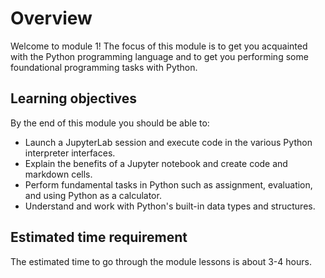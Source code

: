 # Overview

Welcome to module 1! The focus of this module is to get you acquainted with the Python programming language and to get you performing some foundational programming tasks with Python.

## Learning objectives

By the end of this module you should be able to:

- Launch a JupyterLab session and execute code in the various Python interpreter interfaces.
- Explain the benefits of a Jupyter notebook and create code and markdown cells.
- Perform fundamental tasks in Python such as assignment, evaluation, and using Python as a calculator.
- Understand and work with Python's built-in data types and structures.

## Estimated time requirement

The estimated time to go through the module lessons is about 3-4 hours.
